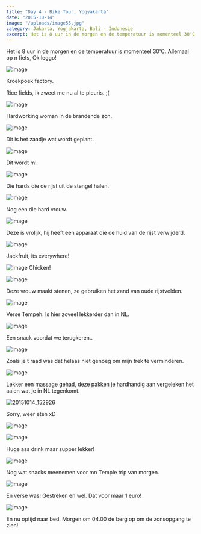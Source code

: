 ```yaml
---
title: "Day 4 - Bike Tour, Yogyakarta"
date: "2015-10-14"
image: "/uploads/image55.jpg"
category: Jakarta, Yogjakarta, Bali - Indonesie
excerpt: Het is 8 uur in de morgen en de temperatuur is momenteel 30'C. Allemaal op n fiets, Ok leggo...
---
```


Het is 8 uur in de morgen en de temperatuur is momenteel 30'C. Allemaal op n fiets, Ok leggo!

![image](/uploads/image40-1024x576.jpg)

Kroekpoek factory.

Rice fields, ik zweet me nu al te pleuris. ;(

![image](/uploads/image50-1024x576.jpg)

Hardworking woman in de brandende zon.

![image](/uploads/image53-1024x576.jpg)

Dit is het zaadje wat wordt geplant.

![image](/uploads/image52-1024x576.jpg)

Dit wordt m!

![image](/uploads/image56-1024x576.jpg)

Die hards die de rijst uit de stengel halen.

![image](/uploads/image61-1024x576.jpg)

Nog een die hard vrouw.

![image](/uploads/image55-1024x576.jpg)

Deze is vrolijk, hij heeft een apparaat die de huid van de rijst verwijderd.

![image](/uploads/image69-1024x576.jpg)

Jackfruit, its everywhere!

![image](/uploads/image54-1024x576.jpg) Chicken!

![image](/uploads/image51-1024x576.jpg)

Deze vrouw maakt stenen, ze gebruiken het zand van oude rijstvelden.

![image](/uploads/image62-1024x576.jpg)

Verse Tempeh. Is hier zoveel lekkerder dan in NL.

![image](/uploads/image57-1024x576.jpg)

Een snack voordat we terugkeren..

![image](/uploads/image58-1024x576.jpg)

Zoals je t raad was dat helaas niet genoeg om mijn trek te verminderen.

![image](/uploads/image60-1024x576.jpg)

Lekker een massage gehad, deze pakken je hardhandig aan vergeleken het aaien wat je in NL tegenkomt.

![20151014_152926](/uploads/20151014_152926-1024x576.jpg)

Sorry, weer eten xD

![image](/uploads/image59-1024x576.jpg)

![image](/uploads/image64-1024x576.jpg)

Huge ass drink maar supper lekker!

![image](/uploads/image63-e1444834961633-1024x1820.jpg)

Nog wat snacks meenemen voor mn Temple trip van morgen.

![image](/uploads/image66-1024x576.jpg)

En verse was! Gestreken en wel. Dat voor maar 1 euro!

![image](/uploads/image68-1024x576.jpg)

En nu optijd naar bed. Morgen om 04.00 de berg op om de zonsopgang te zien!
